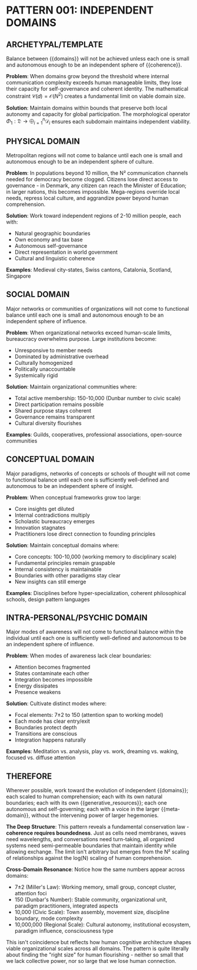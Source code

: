 # **PATTERN 001: INDEPENDENT DOMAINS**

## **ARCHETYPAL/TEMPLATE**
Balance between {{domains}} will not be achieved unless each one is small and autonomous enough to be an independent sphere of {{coherence}}.

**Problem**: When domains grow beyond the threshold where internal communication complexity exceeds human manageable limits, they lose their capacity for self-governance and coherent identity. The mathematical constraint $\mathcal{C}(d) = \mathcal{O}(N^2)$ creates a fundamental limit on viable domain size.

**Solution**: Maintain domains within bounds that preserve both local autonomy and capacity for global participation. The morphological operator $\Phi_1: \mathfrak{D} \rightarrow \bigoplus_{i=1}^{n} \mathcal{D}_i$ ensures each subdomain maintains independent viability.

## **PHYSICAL DOMAIN**
Metropolitan regions will not come to balance until each one is small and autonomous enough to be an independent sphere of culture.

**Problem**: In populations beyond 10 million, the N² communication channels needed for democracy become clogged. Citizens lose direct access to governance - in Denmark, any citizen can reach the Minister of Education; in larger nations, this becomes impossible. Mega-regions override local needs, repress local culture, and aggrandize power beyond human comprehension.

**Solution**: Work toward independent regions of 2-10 million people, each with:
- Natural geographic boundaries
- Own economy and tax base  
- Autonomous self-governance
- Direct representation in world government
- Cultural and linguistic coherence

**Examples**: Medieval city-states, Swiss cantons, Catalonia, Scotland, Singapore

## **SOCIAL DOMAIN**
Major networks or communities of organizations will not come to functional balance until each one is small and autonomous enough to be an independent sphere of influence.

**Problem**: When organizational networks exceed human-scale limits, bureaucracy overwhelms purpose. Large institutions become:
- Unresponsive to member needs
- Dominated by administrative overhead
- Culturally homogenized
- Politically unaccountable
- Systemically rigid

**Solution**: Maintain organizational communities where:
- Total active membership: 150-10,000 (Dunbar number to civic scale)
- Direct participation remains possible
- Shared purpose stays coherent
- Governance remains transparent
- Cultural diversity flourishes

**Examples**: Guilds, cooperatives, professional associations, open-source communities

## **CONCEPTUAL DOMAIN**
Major paradigms, networks of concepts or schools of thought will not come to functional balance until each one is sufficiently well-defined and autonomous to be an independent sphere of insight.

**Problem**: When conceptual frameworks grow too large:
- Core insights get diluted
- Internal contradictions multiply
- Scholastic bureaucracy emerges
- Innovation stagnates
- Practitioners lose direct connection to founding principles

**Solution**: Maintain conceptual domains where:
- Core concepts: 100-10,000 (working memory to disciplinary scale)
- Fundamental principles remain graspable
- Internal consistency is maintainable
- Boundaries with other paradigms stay clear
- New insights can still emerge

**Examples**: Disciplines before hyper-specialization, coherent philosophical schools, design pattern languages

## **INTRA-PERSONAL/PSYCHIC DOMAIN**
Major modes of awareness will not come to functional balance within the individual until each one is sufficiently well-defined and autonomous to be an independent sphere of influence.

**Problem**: When modes of awareness lack clear boundaries:
- Attention becomes fragmented
- States contaminate each other
- Integration becomes impossible
- Energy dissipates
- Presence weakens

**Solution**: Cultivate distinct modes where:
- Focal elements: 7±2 to 150 (attention span to working model)
- Each mode has clear entry/exit
- Boundaries protect depth
- Transitions are conscious
- Integration happens naturally

**Examples**: Meditation vs. analysis, play vs. work, dreaming vs. waking, focused vs. diffuse attention

## **THEREFORE**

Wherever possible, work toward the evolution of independent {{domains}}; each scaled to human comprehension; each with its own natural boundaries; each with its own {{generative_resources}}; each one autonomous and self-governing; each with a voice in the larger {{meta-domain}}, without the intervening power of larger hegemonies.

**The Deep Structure**: This pattern reveals a fundamental conservation law - **coherence requires boundedness**. Just as cells need membranes, waves need wavelengths, and conversations need turn-taking, all organized systems need semi-permeable boundaries that maintain identity while allowing exchange. The limit isn't arbitrary but emerges from the N² scaling of relationships against the log(N) scaling of human comprehension.

**Cross-Domain Resonance**: Notice how the same numbers appear across domains:
- 7±2 (Miller's Law): Working memory, small group, concept cluster, attention foci
- 150 (Dunbar's Number): Stable community, organizational unit, paradigm practitioners, integrated aspects  
- 10,000 (Civic Scale): Town assembly, movement size, discipline boundary, mode complexity
- 10,000,000 (Regional Scale): Cultural autonomy, institutional ecosystem, paradigm influence, consciousness type

This isn't coincidence but reflects how human cognitive architecture shapes viable organizational scales across all domains. The pattern is quite literally about finding the "right size" for human flourishing - neither so small that we lack collective power, nor so large that we lose human connection.